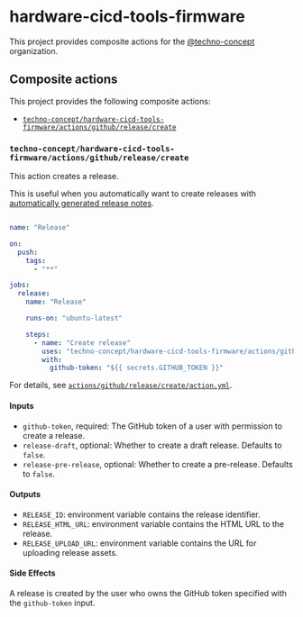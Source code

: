 # hardware-cicd-tools-firmware

This project provides composite actions for the [@techno-concept](https://github.com/techno-concept) organization.

## Composite actions

This project provides the following composite actions:

- [`techno-concept/hardware-cicd-tools-firmware/actions/github/release/create`](#github-release-create)

### <a name="github-release-create"> `techno-concept/hardware-cicd-tools-firmware/actions/github/release/create`

This action creates a release.

This is useful when you automatically want to create releases with [automatically generated release notes](https://docs.github.com/en/repositories/releasing-projects-on-github/automatically-generated-release-notes).

```yaml

name: "Release"

on:
  push:
    tags:
      - "**"

jobs:
  release:
    name: "Release"

    runs-on: "ubuntu-latest"

    steps:
      - name: "Create release"
        uses: "techno-concept/hardware-cicd-tools-firmware/actions/github/release/create@1.0.0"
        with:
          github-token: "${{ secrets.GITHUB_TOKEN }}"
```

For details, see [`actions/github/release/create/action.yml`](actions/github/release/create/action.yml).

#### Inputs

- `github-token`, required: The GitHub token of a user with permission to create a release.
- `release-draft`, optional: Whether to create a draft release. Defaults to `false`.
- `release-pre-release`, optional: Whether to create a pre-release. Defaults to `false`.

#### Outputs

- `RELEASE_ID`: environment variable contains the release identifier.
- `RELEASE_HTML_URL`: environment variable contains the HTML URL to the release.
- `RELEASE_UPLOAD_URL`: environment variable contains the URL for uploading release assets.

#### Side Effects

A release is created by the user who owns the GitHub token specified with the `github-token` input.
